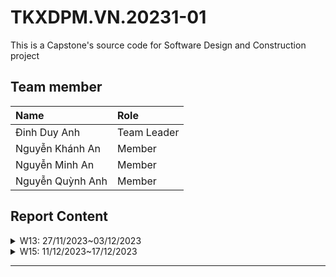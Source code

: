 # TKXDPM.VN.20231-01

This is a Capstone's source code for Software Design and Construction project

## Team member

| Name              | Role        |
| :---------------  | :---------- |
| Đinh Duy Anh      | Team Leader |
| Nguyễn Khánh An   | Member      |
| Nguyễn Minh An    | Member      |
| Nguyễn Quỳnh Anh  | Member      |

## Report Content
<div>
<details>
  <summary>W13: 27/11/2023~03/12/2023</summary>
<br>
<details>
<summary>Đinh Duy Anh</summary>
<br>
- Assigned tasks:
  - Check Coupling in SubSystem,utils,views

- Implementation details:
  - Pull Request(s): https://github.com/duyanh20200013/TKXDPM.KHMT.20231-01/pull/1
</details>

<details>
<summary>Nguyễn Minh An</summary>
<br>

- Assigned tasks: add coupling for entity, controller and subsystem

- Implementation details:
  - Pull Request(s): https://github.com/duyanh20200013/TKXDPM.KHMT.20231-01/pull/2
  - Specific implementation details:
    - Describe specific in detail what you did last week
    - You can attach images if you want
</details>
</div>

<div>
<details>
  <summary>W15: 11/12/2023~17/12/2023</summary>
<br>
<details>
<summary>Nguyễn Minh An</summary>
<br>

- Assigned tasks: SOLID in Controller 

- Implementation details:
  - Pull Request(s): https://github.com/duyanh20200013/TKXDPM.KHMT.20231-01/pull/4
  - Specific implementation details:
    - Identify violations of SOLID principles in controller classes 
</details>

<details>
<summary>Đinh Duy Anh</summary>
<br>

- Assigned tasks: SOLID in View

- Implementation details:
  - Pull Request(s): https://github.com/duyanh20200013/TKXDPM.KHMT.20231-01/pull/5
  - Specific implementation details:
    - Identify violations of SOLID principles in View
</details>
</div>

---
